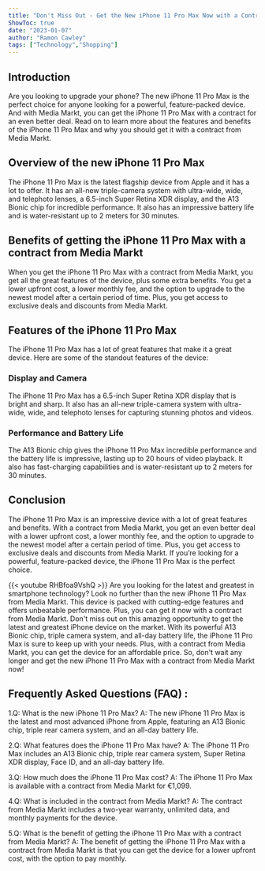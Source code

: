 ```yaml
---
title: "Don't Miss Out - Get the New iPhone 11 Pro Max Now with a Contract from Media Markt!"
ShowToc: true 
date: "2023-01-07"
author: "Ramon Cawley" 
tags: ["Technology","Shopping"]
---
```

## Introduction
Are you looking to upgrade your phone? The new iPhone 11 Pro Max is the perfect choice for anyone looking for a powerful, feature-packed device. And with Media Markt, you can get the iPhone 11 Pro Max with a contract for an even better deal. Read on to learn more about the features and benefits of the iPhone 11 Pro Max and why you should get it with a contract from Media Markt.

## Overview of the new iPhone 11 Pro Max
The iPhone 11 Pro Max is the latest flagship device from Apple and it has a lot to offer. It has an all-new triple-camera system with ultra-wide, wide, and telephoto lenses, a 6.5-inch Super Retina XDR display, and the A13 Bionic chip for incredible performance. It also has an impressive battery life and is water-resistant up to 2 meters for 30 minutes.

## Benefits of getting the iPhone 11 Pro Max with a contract from Media Markt
When you get the iPhone 11 Pro Max with a contract from Media Markt, you get all the great features of the device, plus some extra benefits. You get a lower upfront cost, a lower monthly fee, and the option to upgrade to the newest model after a certain period of time. Plus, you get access to exclusive deals and discounts from Media Markt.

## Features of the iPhone 11 Pro Max
The iPhone 11 Pro Max has a lot of great features that make it a great device. Here are some of the standout features of the device:

### Display and Camera
The iPhone 11 Pro Max has a 6.5-inch Super Retina XDR display that is bright and sharp. It also has an all-new triple-camera system with ultra-wide, wide, and telephoto lenses for capturing stunning photos and videos.

### Performance and Battery Life
The A13 Bionic chip gives the iPhone 11 Pro Max incredible performance and the battery life is impressive, lasting up to 20 hours of video playback. It also has fast-charging capabilities and is water-resistant up to 2 meters for 30 minutes.

## Conclusion
The iPhone 11 Pro Max is an impressive device with a lot of great features and benefits. With a contract from Media Markt, you get an even better deal with a lower upfront cost, a lower monthly fee, and the option to upgrade to the newest model after a certain period of time. Plus, you get access to exclusive deals and discounts from Media Markt. If you’re looking for a powerful, feature-packed device, the iPhone 11 Pro Max is the perfect choice.

{{< youtube RHBfoa9VshQ >}} 
Are you looking for the latest and greatest in smartphone technology? Look no further than the new iPhone 11 Pro Max from Media Markt. This device is packed with cutting-edge features and offers unbeatable performance. Plus, you can get it now with a contract from Media Markt. Don't miss out on this amazing opportunity to get the latest and greatest iPhone device on the market. With its powerful A13 Bionic chip, triple camera system, and all-day battery life, the iPhone 11 Pro Max is sure to keep up with your needs. Plus, with a contract from Media Markt, you can get the device for an affordable price. So, don't wait any longer and get the new iPhone 11 Pro Max with a contract from Media Markt now!

## Frequently Asked Questions (FAQ) :
1.Q: What is the new iPhone 11 Pro Max?
A: The new iPhone 11 Pro Max is the latest and most advanced iPhone from Apple, featuring an A13 Bionic chip, triple rear camera system, and an all-day battery life.

2.Q: What features does the iPhone 11 Pro Max have?
A: The iPhone 11 Pro Max includes an A13 Bionic chip, triple rear camera system, Super Retina XDR display, Face ID, and an all-day battery life.

3.Q: How much does the iPhone 11 Pro Max cost?
A: The iPhone 11 Pro Max is available with a contract from Media Markt for €1,099.

4.Q: What is included in the contract from Media Markt?
A: The contract from Media Markt includes a two-year warranty, unlimited data, and monthly payments for the device.

5.Q: What is the benefit of getting the iPhone 11 Pro Max with a contract from Media Markt?
A: The benefit of getting the iPhone 11 Pro Max with a contract from Media Markt is that you can get the device for a lower upfront cost, with the option to pay monthly.


